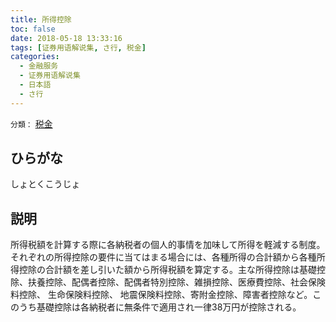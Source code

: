 ```yaml
---
title: 所得控除
toc: false
date: 2018-05-18 13:33:16
tags: [证券用语解说集, さ行, 税金]
categories:
  - 金融服务
  - 证券用语解说集
  - 日本語
  - さ行
---
```


`分類：` [税金](/tags/税金/)

## ひらがな

しょとくこうじょ

## 説明

所得税額を計算する際に各納税者の個人的事情を加味して所得を軽減する制度。それぞれの所得控除の要件に当てはまる場合には、各種所得の合計額から各種所得控除の合計額を差し引いた額から所得税額を算定する。主な所得控除は基礎控除、扶養控除、配偶者控除、配偶者特別控除、雑損控除、医療費控除、社会保険料控除、 生命保険料控除、 地震保険料控除、寄附金控除、障害者控除など。このうち基礎控除は各納税者に無条件で適用され一律38万円が控除される。
